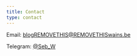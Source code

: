 ```yaml
---
title: Contact
type: contact
---
```


Email: blogREMOVETHIS@REMOVETHISwains.be

Telegram: <a href="https://t.me/Seb_w">@Seb_W</a>
